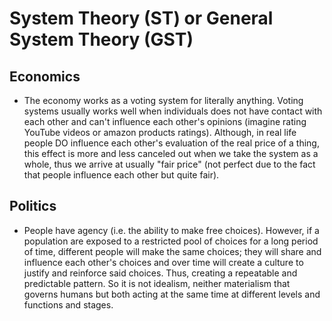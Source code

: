 # System Theory (ST) or General System Theory (GST)

## Economics
* The economy works as a voting system for literally anything. Voting systems usually works well when individuals does not have contact with each other and can't influence each other's opinions (imagine rating YouTube videos or amazon products ratings). Although, in real life people DO influence each other's evaluation of the real price of a thing, this effect is more and less canceled out when we take the system as a whole, thus we arrive at usually "fair price" (not perfect due to the fact that people influence each other but quite fair).

## Politics
* People have agency (i.e. the ability to make free choices). However, if a population are exposed to a restricted pool of choices for a long period of time, different people will make the same choices; they will share and influence each other's choices and over time will create a culture to justify and reinforce said choices. Thus, creating a repeatable and predictable pattern. So it is not idealism, neither materialism that governs humans but both acting at the same time at different levels and functions and stages.
